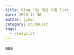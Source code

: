 ```yaml
---
title: blog 기능 개선 사항 list
date: 2020-12-30
author: jyoon
category: studyList
tags:
  - studyList
---
```


aaa
